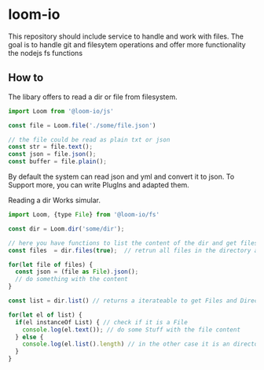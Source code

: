 # loom-io

This repository should include service to handle and work with files. The goal is to handle git and filesytem operations and offer more functionality the nodejs fs functions

## How to

The libary offers to read a dir or file from filesystem.

```js
import Loom from '@loom-io/js'

const file = Loom.file('./some/file.json')

// the file could be read as plain txt or json
const str = file.text();
const json = file.json();
const buffer = file.plain();

```

By default the system can read json and yml and convert it to json. To Support more, you can write PlugIns and adapted them.

Reading a dir Works simular.

```js
import Loom, {type File} from '@loom-io/fs'

const dir = Loom.dir('some/dir');

// here you have functions to list the content of the dir and get files
const files  = dir.files(true);  // retrun all files in the directory and it's subdirectories as type File.

for(let file of files) {
  const json = (file as File).json();
  // do something with the content
}

const list = dir.list() // returns a iterateable to get Files and Directories

for(let el of list) {
  if(el instanceOf List) { // check if it is a File
    console.log(el.text()); // do some Stuff with the file content
  } else {
    console.log(el.list().length) // in the other case it is an directory and you can go on working with it
  }
}

```

